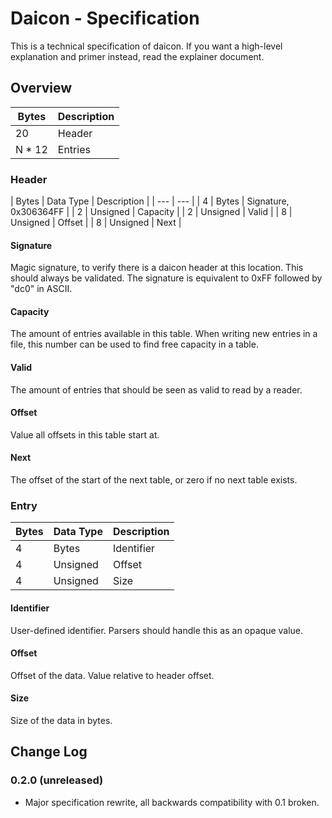# Daicon - Specification

This is a technical specification of daicon.
If you want a high-level explanation and primer instead, read the explainer document.

## Overview

| Bytes | Description |
| --- | --- |
| 20 | Header |
| N * 12 | Entries |

### Header

| Bytes | Data Type | Description |
| --- | --- |
| 4 | Bytes | Signature, 0x306364FF |
| 2 | Unsigned | Capacity |
| 2 | Unsigned | Valid |
| 8 | Unsigned | Offset |
| 8 | Unsigned | Next |

#### Signature

Magic signature, to verify there is a daicon header at this location.
This should always be validated.
The signature is equivalent to 0xFF followed by "dc0" in ASCII.

#### Capacity

The amount of entries available in this table.
When writing new entries in a file, this number can be used to find free capacity in a table.

#### Valid

The amount of entries that should be seen as valid to read by a reader.

#### Offset

Value all offsets in this table start at.

#### Next

The offset of the start of the next table, or zero if no next table exists.

### Entry

| Bytes | Data Type | Description |
| --- | --- | --- |
| 4 | Bytes | Identifier |
| 4 | Unsigned | Offset |
| 4 | Unsigned | Size |

#### Identifier

User-defined identifier.
Parsers should handle this as an opaque value.

#### Offset

Offset of the data.
Value relative to header offset.

#### Size

Size of the data in bytes.

## Change Log

### 0.2.0 (unreleased)

- Major specification rewrite, all backwards compatibility with 0.1 broken.
